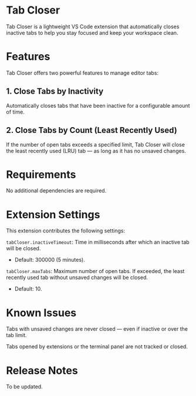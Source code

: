 # Tab Closer

Tab Closer is a lightweight VS Code extension that automatically closes inactive tabs to help you stay focused and keep your workspace clean.

# Features

Tab Closer offers two powerful features to manage editor tabs:

## 1. Close Tabs by Inactivity

Automatically closes tabs that have been inactive for a configurable amount of time.

## 2. Close Tabs by Count (Least Recently Used)

If the number of open tabs exceeds a specified limit, Tab Closer will close the least recently used (LRU) tab — as long as it has no unsaved changes.

# Requirements

No additional dependencies are required.

# Extension Settings

This extension contributes the following settings:

`tabCloser.inactiveTimeout`: Time in milliseconds after which an inactive tab will be closed.

- Default: 300000 (5 minutes).

`tabCloser.maxTabs`: Maximum number of open tabs. If exceeded, the least recently used tab without unsaved changes will be closed.

- Default: 10.

# Known Issues

Tabs with unsaved changes are never closed — even if inactive or over the tab limit.

Tabs opened by extensions or the terminal panel are not tracked or closed.

# Release Notes

To be updated.
